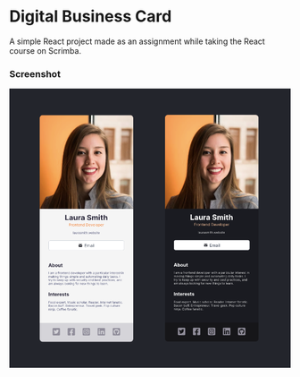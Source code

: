 # Digital Business Card
A simple React project made as an assignment while taking the React course on Scrimba.

### Screenshot
<img src="screenshot.png" alt="screenshot">
